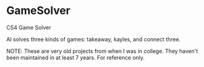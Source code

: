 # GameSolver
CS4 Game Solver

AI solves three kinds of games: takeaway, kayles, and connect three.

NOTE: These are very old projects from when I was in college. They haven't been maintained in at least 7 years. For reference only.
